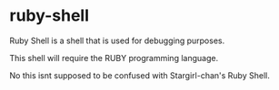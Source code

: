 # ruby-shell
Ruby Shell is a shell that is used for debugging purposes.

This shell will require the RUBY programming language. 

No this isnt supposed to be confused with Stargirl-chan's Ruby Shell.

